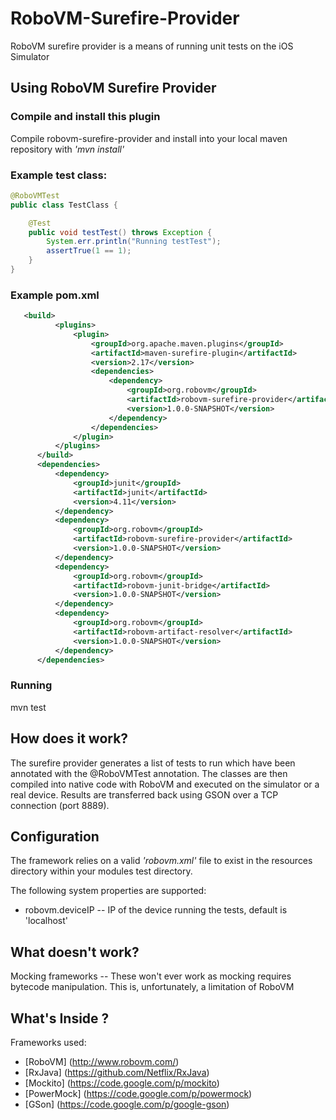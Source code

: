 # RoboVM-Surefire-Provider


RoboVM surefire provider is a means of running unit tests on the iOS Simulator


## Using RoboVM Surefire Provider


### Compile and install this plugin
Compile robovm-surefire-provider and install into your local maven repository with *'mvn install'*

### Example test class:

```java
@RoboVMTest
public class TestClass {

    @Test
    public void testTest() throws Exception {
        System.err.println("Running testTest");
        assertTrue(1 == 1);
    }
}
```

### Example pom.xml

```xml
   <build>
          <plugins>
              <plugin>
                  <groupId>org.apache.maven.plugins</groupId>
                  <artifactId>maven-surefire-plugin</artifactId>
                  <version>2.17</version>
                  <dependencies>
                      <dependency>
                          <groupId>org.robovm</groupId>
                          <artifactId>robovm-surefire-provider</artifactId>
                          <version>1.0.0-SNAPSHOT</version>
                      </dependency>
                  </dependencies>
              </plugin>
          </plugins>
      </build>  
      <dependencies>
          <dependency>
              <groupId>junit</groupId>
              <artifactId>junit</artifactId>
              <version>4.11</version>
          </dependency>
          <dependency>
              <groupId>org.robovm</groupId>
              <artifactId>robovm-surefire-provider</artifactId>
              <version>1.0.0-SNAPSHOT</version>
          </dependency>
          <dependency>
              <groupId>org.robovm</groupId>
              <artifactId>robovm-junit-bridge</artifactId>
              <version>1.0.0-SNAPSHOT</version>
          </dependency>
          <dependency>
              <groupId>org.robovm</groupId>
              <artifactId>robovm-artifact-resolver</artifactId>
              <version>1.0.0-SNAPSHOT</version>
          </dependency>
      </dependencies>
```


### Running

mvn test


## How does it work?

The surefire provider generates a list of tests to run which have been annotated with the @RoboVMTest annotation.
The classes are then compiled into native code with RoboVM and executed on the simulator or a real device. Results are transferred back 
using GSON over a TCP connection (port 8889).

## Configuration

The framework relies on a valid *'robovm.xml'* file to exist in the resources directory within your modules test directory.

The following system properties are supported:

* robovm.deviceIP -- IP of the device running the tests, default is 'localhost'


## What doesn't work?

Mocking frameworks -- These won't ever work as mocking requires bytecode manipulation. This is, unfortunately, a limitation of RoboVM


## What's Inside ?

Frameworks used:

* [RoboVM] (http://www.robovm.com/)
* [RxJava] (https://github.com/Netflix/RxJava)
* [Mockito] (https://code.google.com/p/mockito)
* [PowerMock] (https://code.google.com/p/powermock)
* [GSon] (https://code.google.com/p/google-gson)
